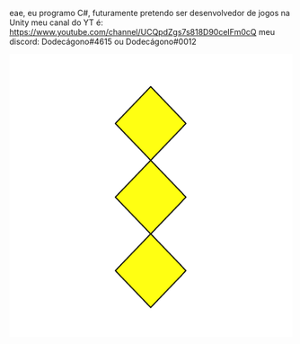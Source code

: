 eae, eu programo C#, futuramente pretendo ser desenvolvedor de jogos na Unity
meu canal do YT é: https://www.youtube.com/channel/UCQpdZgs7s818D90ceIFm0cQ
meu discord: Dodecágono#4615
                   ou
             Dodecágono#0012
             

![eae](https://github.com/Dodecagono/Dodecagono/blob/main/LogoPNGdode.png?raw=true)
